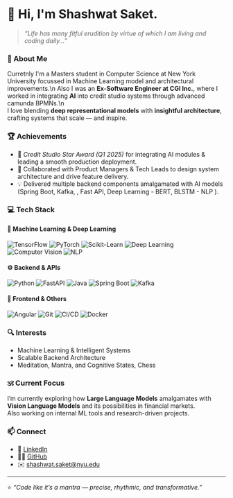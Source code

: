 # 👋 Hi, I'm Shashwat Saket.

> *“Life has many fitful erudition by virtue of which I am living and coding daily...”*

### 🧠 About Me
Curretnly I'm a Masters student in Computer Science at New York University focussed in Machine Learning model and architectural improvements.\n
Also I was an **Ex-Software Engineer at CGI Inc.**, where I worked in integrating **AI** into credit studio systems through advanced camunda BPMNs.\n  
I love blending **deep representational models** with **insightful architecture**, crafting systems that scale — and inspire.  

### 🏆 Achievements
- 🥇 *Credit Studio Star Award (Q1 2025)* for integrating AI modules & leading a smooth production deployment.  
- 🚀 Collaborated with Product Managers & Tech Leads to design system architecture and drive feature delivery.  
- 💡 Delivered multiple backend components amalgamated with AI models (Spring Boot, Kafka, , Fast API, Deep Learning - BERT, BLSTM - NLP ).  

### 💻 Tech Stack
#### 🤖 **Machine Learning & Deep Learning**
![TensorFlow](https://img.shields.io/badge/TensorFlow-FF6F00?style=flat&logo=tensorflow&logoColor=white)
![PyTorch](https://img.shields.io/badge/PyTorch-EE4C2C?style=flat&logo=pytorch&logoColor=white)
![Scikit-Learn](https://img.shields.io/badge/Scikit--Learn-F7931E?style=flat&logo=scikitlearn&logoColor=white)
![Deep Learning](https://img.shields.io/badge/Deep%20Learning-8E44AD?style=flat)
![Computer Vision](https://img.shields.io/badge/Computer%20Vision-3498DB?style=flat)
![NLP](https://img.shields.io/badge/NLP-2ECC71?style=flat)

#### ⚙️ **Backend & APIs**
![Python](https://img.shields.io/badge/Python-3776AB?style=flat&logo=python&logoColor=white)
![FastAPI](https://img.shields.io/badge/FastAPI-009688?style=flat&logo=fastapi&logoColor=white)
![Java](https://img.shields.io/badge/Java-ED8B00?style=flat&logo=java&logoColor=white)
![Spring Boot](https://img.shields.io/badge/Spring%20Boot-6DB33F?style=flat&logo=springboot&logoColor=white)
![Kafka](https://img.shields.io/badge/Kafka-231F20?style=flat&logo=apache-kafka&logoColor=white)

#### 🧩 **Frontend & Others**
![Angular](https://img.shields.io/badge/Angular-DD0031?style=flat&logo=angular&logoColor=white)
![Git](https://img.shields.io/badge/Git-F05032?style=flat&logo=git&logoColor=white)
![CI/CD](https://img.shields.io/badge/CI/CD-1F75FE?style=flat)
![Docker](https://img.shields.io/badge/Docker-2496ED?style=flat&logo=docker&logoColor=white)

### 🔍 Interests
- Machine Learning & Intelligent Systems  
- Scalable Backend Architecture  
- Meditation, Mantra, and Cognitive States, Chess  

### 🕉️ Current Focus
I’m currently exploring how **Large Language Models** amalgamates with **Vision Language Models** and its possibilities in financial markets.  
Also working on internal ML tools and research-driven projects.

### 📫 Connect
- 💼 [LinkedIn](https://linkedin.com/in/shashwatsaket46)
- 🧑‍💻 [GitHub](https://github.com/shashwatsaket46)
- ✉️ shashwat.saket@nyu.edu  

---

⭐ *“Code like it’s a mantra — precise, rhythmic, and transformative.”*
